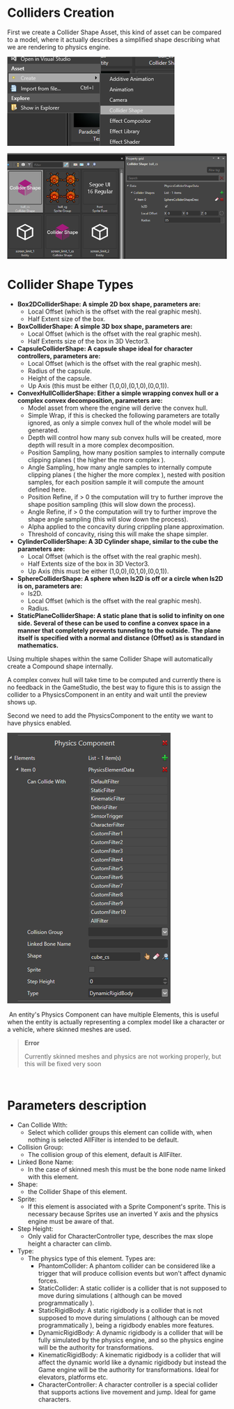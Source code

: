 # Colliders Creation

First we create a Collider Shape Asset, this kind of asset can be compared to a model, where it actually describes a simplified shape describing what we are rendering to physics engine.

![images/create-collider-shape.png](images/create-collider-shape.png) 

![images/collider-shape-properties.png](images/collider-shape-properties.png) 

# Collider Shape Types

- **Box2DColliderShape: A simple 2D box shape, parameters are:** 
  - Local Offset (which is the offset with the real graphic mesh).
  - Half Extent size of the box.
- **BoxColliderShape: A simple 3D box shape, parameters are:** 
  - Local Offset (which is the offset with the real graphic mesh).
  - Half Extents size of the box in 3D Vector3.
- **CapsuleColliderShape: A capsule shape ideal for character controllers, parameters are:**
  - Local Offset (which is the offset with the real graphic mesh).
  - Radius of the capsule.
  - Height of the capsule.
  - Up Axis (this must be either (1,0,0),(0,1,0),(0,0,1)). 
- **ConvexHullColliderShape: Either a simple wrapping convex hull or a complex convex decomposition, parameters are:**
  - Model asset from where the engine will derive the convex hull.
  - Simple Wrap, if this is checked the following parameters are totally ignored, as only a simple convex hull of the whole model will be generated.
  - Depth will control how many sub convex hulls will be created, more depth will result in a more complex decomposition.
  - Position Sampling, how many position samples to internally compute clipping planes ( the higher the more complex ).
  - Angle Sampling, how many angle samples to internally compute clipping planes ( the higher the more complex ), nested with position samples, for each position sample it will compute the amount defined here.
  - Position Refine, if > 0 the computation will try to further improve the shape position sampling (this will slow down the process).
  - Angle Refine, if > 0 the computation will try to further improve the shape angle sampling (this will slow down the process).
  - Alpha applied to the concavity during crippling plane approximation.
  - Threshold of concavity, rising this will make the shape simpler.
- **CylinderColliderShape: A 3D Cylinder shape, similar to the cube the parameters are:** 
  - Local Offset (which is the offset with the real graphic mesh).
  - Half Extents size of the box in 3D Vector3.
  - Up Axis (this must be either (1,0,0),(0,1,0),(0,0,1)).
- **SphereColliderShape: A sphere when Is2D is off or a circle when Is2D is on, parameters are:** 
  - Is2D.
  - Local Offset (which is the offset with the real graphic mesh).
  - Radius.
- **StaticPlaneColliderShape: A static plane that is solid to infinity on one side. Several of these can be used to confine a convex space in a manner that completely prevents tunneling to the outside. The plane itself is specified with a normal and distance (Offset) as is standard in mathematics.**

Using multiple shapes within the same Collider Shape will automatically create a Compound shape internally. 

A complex convex hull will take time to be computed and currently there is no feedback in the GameStudio, the best way to figure this is to assign the collider to a PhysicsComponent in an entity and wait until the preview shows up.

Second we need to add the PhysicsComponent to the entity we want to have physics enabled.

![images/pcomponent.png](images/pcomponent.png) 

 An entity's Physics Component can have multiple Elements, this is useful when the entity is actually representing a complex model like a character or a vehicle, where skinned meshes are used.

> **Error**
> 
> 
>     
>             
>     
>     
> 
> Currently skinned meshes and physics are not working properly, but this will be fixed very soon    

 

# Parameters description

- Can Collide WIth: 
  - Select which collider groups this element can collide with, when nothing is selected AllFilter is intended to be default.
- Collision Group: 
  - The collision group of this element, default is AllFilter.
- Linked Bone Name: 
  - In the case of skinned mesh this must be the bone node name linked with this element.
- Shape: 
  - the Collider Shape of this element.
- Sprite: 
  - If this element is associated with a Sprite Component's sprite. This is necessary because Sprites use an inverted Y axis and the physics engine must be aware of that.
- Step Height: 
  - Only valid for CharacterController type, describes the max slope height a character can climb.
- Type: 
  - The physics type of this element. Types are:
    - PhantomCollider: A phantom collider can be considered like a trigger that will produce collision events but won't affect dynamic forces.
    - StaticCollider: A static collider is a collider that is not supposed to move during simulations ( although can be moved programmatically ).
    - StaticRigidBody: A static rigidbody is a collider that is not supposed to move during simulations ( although can be moved programmatically ), being a rigidbody enables more features.
    - DynamicRigidBody: A dynamic rigidbody is a collider that will be fully simulated by the physics engine, and so the physics engine will be the authority for transformations.
    - KinematicRigidBody: A kinematic rigidbody is a collider that will affect the dynamic world like a dynamic rigidbody but instead the Game engine will be the authority for transformations. Ideal for elevators, platforms etc.
    - CharacterController: A character controller is a special collider that supports actions live movement and jump. Ideal for game characters.

 

 

